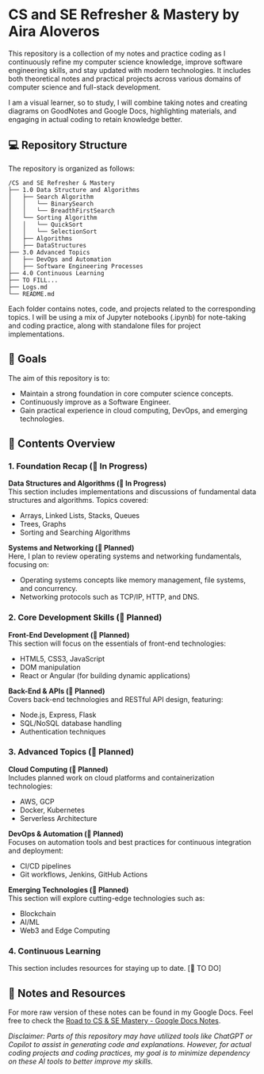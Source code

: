# **CS and SE Refresher & Mastery by Aira Aloveros**

This repository is a collection of my notes and practice coding as I continuously refine my computer science knowledge, improve software engineering skills, and stay updated with modern technologies. It includes both theoretical notes and practical projects across various domains of computer science and full-stack development.

I am a visual learner, so to study, I will combine taking notes and creating diagrams on GoodNotes and Google Docs, highlighting materials, and engaging in actual coding to retain knowledge better.

## 💻 Repository Structure

The repository is organized as follows:

```
/CS and SE Refresher & Mastery
├── 1.0 Data Structure and Algorithms
│   ├── Search Algorithm
│   │   └── BinarySearch
│   │   └── BreadthFirstSearch
│   └── Sorting Algorithm
│   │   └── QuickSort
│   │   └── SelectionSort
│   ├── Algorithms
│   ├── DataStructures
├── 3.0 Advanced Topics
│   ├── DevOps and Automation
│   ├── Software Engineering Processes
├── 4.0 Continuous Learning
├── TO FILL...
├── Logs.md
└── README.md
```

Each folder contains notes, code, and projects related to the corresponding topics. I will be using a mix of Jupyter notebooks (.ipynb) for note-taking and coding practice, along with standalone files for project implementations.

## 🎯 Goals

The aim of this repository is to:
- Maintain a strong foundation in core computer science concepts.
- Continuously improve as a Software Engineer.
- Gain practical experience in cloud computing, DevOps, and emerging technologies.


## 📅 Contents Overview

### 1. Foundation Recap (🔄 In Progress)

**Data Structures and Algorithms (🔄 In Progress)**  
This section includes implementations and discussions of fundamental data structures and algorithms. Topics covered:
- Arrays, Linked Lists, Stacks, Queues
- Trees, Graphs
- Sorting and Searching Algorithms

**Systems and Networking (📝 Planned)**  
Here, I plan to review operating systems and networking fundamentals, focusing on:
- Operating systems concepts like memory management, file systems, and concurrency.
- Networking protocols such as TCP/IP, HTTP, and DNS.

### 2. Core Development Skills (📝 Planned)

**Front-End Development (📝 Planned)**  
This section will focus on the essentials of front-end technologies:
- HTML5, CSS3, JavaScript
- DOM manipulation
- React or Angular (for building dynamic applications)

**Back-End & APIs (📝 Planned)**  
Covers back-end technologies and RESTful API design, featuring:
- Node.js, Express, Flask
- SQL/NoSQL database handling
- Authentication techniques

### 3. Advanced Topics (📝 Planned)

**Cloud Computing (📝 Planned)**  
Includes planned work on cloud platforms and containerization technologies:
- AWS, GCP
- Docker, Kubernetes
- Serverless Architecture

**DevOps & Automation (📝 Planned)**  
Focuses on automation tools and best practices for continuous integration and deployment:
- CI/CD pipelines
- Git workflows, Jenkins, GitHub Actions

**Emerging Technologies (📝 Planned)**  
This section will explore cutting-edge technologies such as:
- Blockchain
- AI/ML
- Web3 and Edge Computing

### 4. Continuous Learning
This section includes resources for staying up to date. [📝 TO DO]

## 📝 Notes and Resources

For more raw version of these notes can be found in my Google Docs. Feel free to check the [Road to CS & SE Mastery - Google Docs Notes](https://docs.google.com/document/d/10SN9BOhSFy0uYP_4_ckPrBdMLZ4oqDlq1_z4wJchWZg/edit?usp=sharing).

*Disclaimer: Parts of this repository may have utilized tools like ChatGPT or Copilot to assist in generating code and explanations. However, for actual coding projects and coding practices, my goal is to minimize dependency on these AI tools to better improve my skills.*
